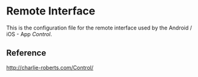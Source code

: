 # Remote Interface

This is the configuration file for the remote interface used by the Android / iOS - App *Control*.


## Reference
http://charlie-roberts.com/Control/
